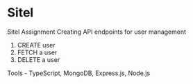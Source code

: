 # Sitel

Sitel Assignment
Creating API endpoints for user management
1. CREATE user
2. FETCH a user
3. DELETE a user

Tools - TypeScript, MongoDB, Express.js, Node.js
